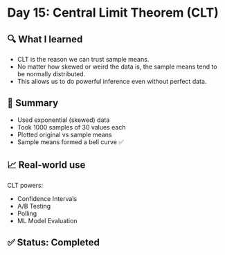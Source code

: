 # Day 15: Central Limit Theorem (CLT)

## 🔍 What I learned
- CLT is the reason we can trust sample means.
- No matter how skewed or weird the data is, the sample means tend to be normally distributed.
- This allows us to do powerful inference even without perfect data.

## 🧪 Summary
- Used exponential (skewed) data
- Took 1000 samples of 30 values each
- Plotted original vs sample means
- Sample means formed a bell curve ✅

## 📈 Real-world use
CLT powers:
- Confidence Intervals
- A/B Testing
- Polling
- ML Model Evaluation

## ✅ Status: Completed
